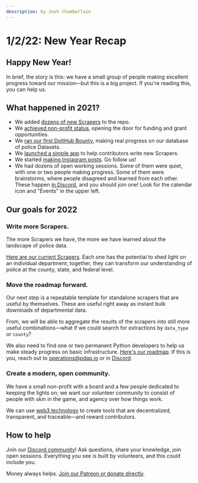 ```yaml
---
description: by Josh Chamberlain
---
```


# 1/2/22: New Year Recap

## Happy New Year!

In brief, the story is this: we have a small group of people making excellent progress toward our mission—but this is a big project. If you're reading this, you can help us.

## What happened in 2021?

* We added [dozens of new Scrapers](https://github.com/Police-Data-Accessibility-Project/PDAP-Scrapers) to the repo.
* We [achieved non-profit status](9-18-21-501c3-approval.md), opening the door for funding and grant opportunities.
* We [ran our first DoltHub Bounty](5-20-21-dolthub-bounty.md), making real progress on our database of police Datasets.
* We [launched a simple app](5-7-21-alpha-app-launched.md) to help contributors write new Scrapers.
* We started [making Instagram posts](https://www.instagram.com/pdap.io/). Go follow us!
* We had dozens of open working sessions. Some of them were quiet, with one or two people making progress. Some of them were brainstorms, where people disagreed and learned from each other. These happen [in Discord](https://discord.gg/wMqex8nKZJ), and you should join one! Look for the calendar icon and "Events" in the upper left.

## Our goals for 2022

### Write more Scrapers.

The more Scrapers we have, the more we have learned about the landscape of police data.

[Here are our current Scrapers](https://github.com/Police-Data-Accessibility-Project/PDAP-Scrapers). Each one has the potential to shed light on an individual department; together, they can transform our understanding of police at the county, state, and federal level.

### Move the roadmap forward.

Our next step is a repeatable template for standalone scrapers that are useful by themselves. These are useful right away as instant bulk downloads of departmental data.

From, we will be able to aggregate the results of the scrapers into still more useful combinations—what if we could search for extractions by `data_type` or `county`?

We also need to find one or two permanent Python developers to help us make steady progress on basic infrastructure. [Here's our roadmap](https://github.com/orgs/Police-Data-Accessibility-Project/projects/17). If this is you, reach out to [operations@pdap.io](mailto:operations@pdap.io) or in [Discord](https://discord.gg/wMqex8nKZJ).

### Create a modern, open community.

We have a small non-profit with a board and a few people dedicated to keeping the lights on; we want our volunteer community to consist of people with skin in the game, and agency over how things work.

We can use [web3 technology](https://github.com/Police-Data-Accessibility-Project/planning/labels/web3) to create tools that are decentralized, transparent, and traceable—and reward contributors.

## How to help

Join our [Discord community](https://discord.gg/wMqex8nKZJ)! Ask questions, share your knowledge, join open sessions. Everything you see is built by volunteers, and this could include you.

Money always helps. [Join our Patreon or donate directly](https://pdap.io/contribute.html).
